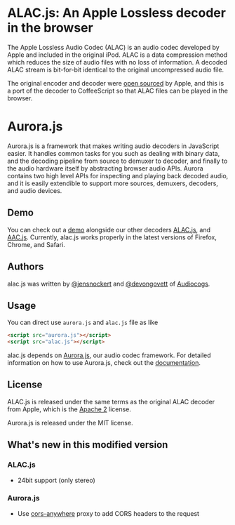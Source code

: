 ALAC.js: An Apple Lossless decoder in the browser
================================================================================

The Apple Lossless Audio Codec (ALAC) is an audio codec developed by Apple and included in the original iPod.
ALAC is a data compression method which reduces the size of audio files with no loss of information.
A decoded ALAC stream is bit-for-bit identical to the original uncompressed audio file.

The original encoder and decoder were [open sourced](http://alac.macosforge.org/) by Apple, 
and this is a port of the decoder to CoffeeScript so that ALAC files can be played in the browser.

Aurora.js
=========

Aurora.js is a framework that makes writing audio decoders in JavaScript easier.  It handles common 
tasks for you such as dealing with binary data, and the decoding pipeline from source to demuxer to 
decoder, and finally to the audio hardware itself by abstracting browser audio APIs.  Aurora contains 
two high level APIs for inspecting and playing back decoded audio, and it is easily extendible to support 
more sources, demuxers, decoders, and audio devices.

## Demo

You can check out a [demo](http://audiocogs.org/codecs/alac/) alongside our other decoders [ALAC.js](http://github.com/audiocogs/alac.js), and [AAC.js](http://github.com/audiocogs/aac.js). Currently, alac.js works properly in the latest versions of Firefox, Chrome, and Safari.

## Authors

alac.js was written by [@jensnockert](http://github.com/jensnockert) and [@devongovett](http://github.com/devongovett) 
of [Audiocogs](http://audiocogs.org/).

## Usage
    
You can direct use `aurora.js` and `alac.js` file as like
```html
<script src="aurora.js"></script>
<script src="alac.js"></script>
```

alac.js depends on [Aurora.js](https://github.com/audiocogs/aurora.js), our audio codec framework.
For detailed information on how to use Aurora.js, check out the [documentation](https://github.com/audiocogs/aurora.js/wiki).

    
## License

ALAC.js is released under the same terms as the original ALAC decoder from Apple, which is the [Apache 2](http://www.apache.org/licenses/LICENSE-2.0) license.

Aurora.js is released under the MIT license.

## What's new in this modified version

### ALAC.js
*   24bit support (only stereo)
### Aurora.js
*   Use [cors-anywhere](https://github.com/Rob--W/cors-anywhere) proxy to add CORS headers to the request
